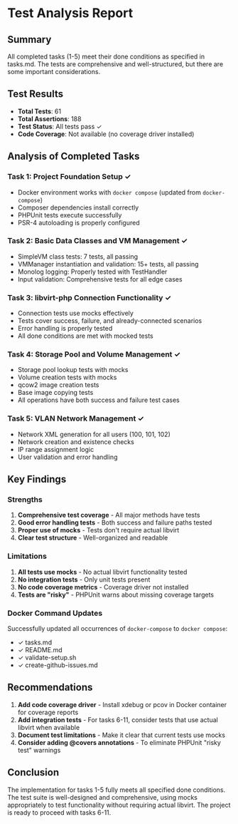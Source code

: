 # Test Analysis Report

## Summary

All completed tasks (1-5) meet their done conditions as specified in tasks.md. The tests are comprehensive and well-structured, but there are some important considerations.

## Test Results

- **Total Tests**: 61
- **Total Assertions**: 188
- **Test Status**: All tests pass ✓
- **Code Coverage**: Not available (no coverage driver installed)

## Analysis of Completed Tasks

### Task 1: Project Foundation Setup ✓
- Docker environment works with `docker compose` (updated from `docker-compose`)
- Composer dependencies install correctly
- PHPUnit tests execute successfully
- PSR-4 autoloading is properly configured

### Task 2: Basic Data Classes and VM Management ✓
- SimpleVM class tests: 7 tests, all passing
- VMManager instantiation and validation: 15+ tests, all passing
- Monolog logging: Properly tested with TestHandler
- Input validation: Comprehensive tests for all edge cases

### Task 3: libvirt-php Connection Functionality ✓
- Connection tests use mocks effectively
- Tests cover success, failure, and already-connected scenarios
- Error handling is properly tested
- All done conditions are met with mocked tests

### Task 4: Storage Pool and Volume Management ✓
- Storage pool lookup tests with mocks
- Volume creation tests with mocks
- qcow2 image creation tests
- Base image copying tests
- All operations have both success and failure test cases

### Task 5: VLAN Network Management ✓
- Network XML generation for all users (100, 101, 102)
- Network creation and existence checks
- IP range assignment logic
- User validation and error handling

## Key Findings

### Strengths
1. **Comprehensive test coverage** - All major methods have tests
2. **Good error handling tests** - Both success and failure paths tested
3. **Proper use of mocks** - Tests don't require actual libvirt
4. **Clear test structure** - Well-organized and readable

### Limitations
1. **All tests use mocks** - No actual libvirt functionality tested
2. **No integration tests** - Only unit tests present
3. **No code coverage metrics** - Coverage driver not installed
4. **Tests are "risky"** - PHPUnit warns about missing coverage targets

### Docker Command Updates
Successfully updated all occurrences of `docker-compose` to `docker compose`:
- ✓ tasks.md
- ✓ README.md
- ✓ validate-setup.sh
- ✓ create-github-issues.md

## Recommendations

1. **Add code coverage driver** - Install xdebug or pcov in Docker container for coverage reports
2. **Add integration tests** - For tasks 6-11, consider tests that use actual libvirt when available
3. **Document test limitations** - Make it clear that current tests use mocks
4. **Consider adding @covers annotations** - To eliminate PHPUnit "risky test" warnings

## Conclusion

The implementation for tasks 1-5 fully meets all specified done conditions. The test suite is well-designed and comprehensive, using mocks appropriately to test functionality without requiring actual libvirt. The project is ready to proceed with tasks 6-11.